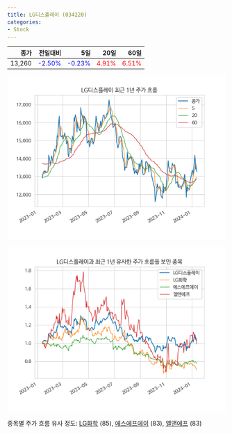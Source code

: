 ```yaml
---
title: LG디스플레이 (034220)
categories:
- Stock
---
```


|종가|전일대비|5일|20일|60일|
|---:|-------:|--:|---:|---:|
|13,260|<span style="color: blue">-2.50%</span>|<span style="color: blue">-0.23%</span>|<span style="color: red">4.91%</span>|<span style="color: red">6.51%</span>|


<!-- more -->

![034220](/assets/images/stock/034220.png)

![034220](/assets/images/stock/034220_sim.png)

종목별 주가 흐름 유사 정도:
[LG화학](/stock/051910/) (85),
[에스에프에이](/stock/056190/) (83),
[엘앤에프](/stock/066970/) (83)